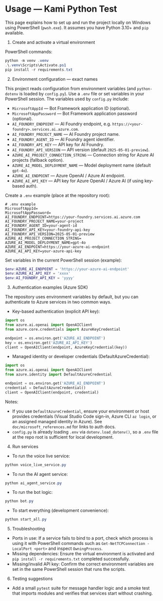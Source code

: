 # Usage — Kami Python Test

This page explains how to set up and run the project locally on Windows using PowerShell (`pwsh.exe`). It assumes you have Python 3.10+ and `pip` available.

1. Create and activate a virtual environment

PowerShell commands:

```powershell
python -m venv .venv
.\.venv\Scripts\Activate.ps1
pip install -r requirements.txt
```

2. Environment configuration — exact names

This project reads configuration from environment variables (and `python-dotenv` is loaded by `config.py`). Use a `.env` file or set variables in your PowerShell session. The variables used by `config.py` include:

- `MicrosoftAppId` — Bot Framework application ID (optional).
- `MicrosoftAppPassword` — Bot Framework application password (optional).
- `AI_FOUNDRY_ENDPOINT` — AI Foundry endpoint, e.g. `https://<your-foundry>.services.ai.azure.com`.
- `AI_FOUNDRY_PROJECT_NAME` — AI Foundry project name.
- `AI_FOUNDRY_AGENT_ID` — AI Foundry agent identifier.
- `AI_FOUNDRY_API_KEY` — API key for AI Foundry.
- `AI_FOUNDRY_API_VERSION` — API version (default `2025-05-01-preview`).
- `AZURE_AI_PROJECT_CONNECTION_STRING` — Connection string for Azure AI projects (fallback option).
- `AZURE_AI_MODEL_DEPLOYMENT_NAME` — Model deployment name (default `gpt-4o`).
- `AZURE_AI_ENDPOINT` — Azure OpenAI / Azure AI endpoint.
- `AZURE_AI_API_KEY` — API key for Azure OpenAI / Azure AI (if using key-based auth).

Create a `.env` example (place at the repository root):

```text
# .env example
MicrosoftAppId=
MicrosoftAppPassword=
AI_FOUNDRY_ENDPOINT=https://your-foundry.services.ai.azure.com
AI_FOUNDRY_PROJECT_NAME=your-project
AI_FOUNDRY_AGENT_ID=your-agent-id
AI_FOUNDRY_API_KEY=your-foundry-api-key
AI_FOUNDRY_API_VERSION=2025-05-01-preview
AZURE_AI_PROJECT_CONNECTION_STRING=
AZURE_AI_MODEL_DEPLOYMENT_NAME=gpt-4o
AZURE_AI_ENDPOINT=https://your-azure-ai-endpoint
AZURE_AI_API_KEY=your-azure-api-key
```

Set variables in the current PowerShell session (example):

```powershell
$env:AZURE_AI_ENDPOINT = 'https://your-azure-ai-endpoint'
$env:AZURE_AI_API_KEY = 'xxxx'
$env:AI_FOUNDRY_API_KEY = 'yyyy'
```

3. Authentication examples (Azure SDK)

The repository uses environment variables by default, but you can authenticate to Azure services in two common ways.

- Key-based authentication (explicit API key):

```python
import os
from azure.ai.openai import OpenAIClient
from azure.core.credentials import AzureKeyCredential

endpoint = os.environ.get('AZURE_AI_ENDPOINT')
key = os.environ.get('AZURE_AI_API_KEY')
client = OpenAIClient(endpoint, AzureKeyCredential(key))
```

- Managed identity or developer credentials (DefaultAzureCredential):

```python
import os
from azure.ai.openai import OpenAIClient
from azure.identity import DefaultAzureCredential

endpoint = os.environ.get('AZURE_AI_ENDPOINT')
credential = DefaultAzureCredential()
client = OpenAIClient(endpoint, credential)
```

Notes:

- If you use `DefaultAzureCredential`, ensure your environment or host provides credentials (Visual Studio Code sign-in, Azure CLI `az login`, or an assigned managed identity in Azure). See `doc/microsoft_references.md` for links to auth docs.
- `config.py` is already loading `.env` via `dotenv.load_dotenv()`, so a `.env` file at the repo root is sufficient for local development.

4. Run services

- To run the voice live service:

```powershell
python voice_live_service.py
```

- To run the AI agent service:

```powershell
python ai_agent_service.py
```

- To run the bot logic:

```powershell
python bot.py
```

- To start everything (development convenience):

```powershell
python start_all.py
```

5. Troubleshooting

- Ports in use: If a service fails to bind to a port, check which process is using it with PowerShell commands such as `Get-NetTCPConnection -LocalPort <port>` and inspect `OwningProcess`.
- Missing dependencies: Ensure the virtual environment is activated and `pip install -r requirements.txt` completed successfully.
- Missing/invalid API key: Confirm the correct environment variables are set in the same PowerShell session that runs the scripts.

6. Testing suggestions

- Add a small `pytest` suite for message handler logic and a smoke test that imports modules and verifies that services start without crashing.
